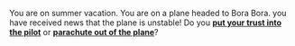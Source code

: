 You are on summer vacation. You are on a plane headed to Bora Bora. you have received news that the plane is unstable! Do you [**put your trust into the pilot**](land.md) or [**parachute out of the plane**](parachute.md)?